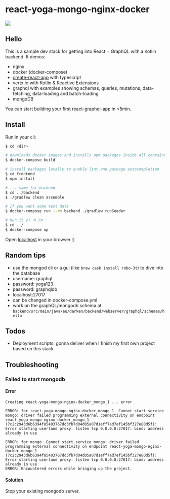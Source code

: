 # react-yoga-mongo-nginx-docker 

![](https://img.shields.io/badge/Approved-Value--Deal-brightgreen.svg)

## Hello

This is a sample dev stack for getting into React + GraphQL with a Kotlin backend. It demos:

* nginx
* docker (docker-compose)
* [create-react-app](https://github.com/facebook/create-react-app) with typescript
* vertx.io with Kotlin & Reactive Extensions
* graphql with examples showing schemas, queries, mutations, data-fetching, data-loading and batch-loading
* mongoDB

You can start building your first react-graphql-app in <5min.

## Install

Run in your cli:

```bash
$ cd <dir>

# downloads docker images and installs npm packages inside all containers
$ docker-compose build

# install packages locally to enable lint and package autocompletion
$ cd frontend
$ npm install

# ... same for backend
$ cd ../backend
$ ./gradlew clean assemble

# If you want some test data
$ docker-compose run --rm backend ./gradlew runSeeder

# Run it ᕕ( ᐛ )ᕗ
$ cd ../
$ docker-compose up
```

Open [localhost](http://localhost) in your browser :)

## Random tips

* use the mongod cli or a gui (like `brew cask install robo-3t`) to dive into the database
* username: graphql
* password: yoga123
* password: graphqldb
* localhost:27017
* can be changed in docker-compose.yml
* work on the graphQL/mongodb schema at `backend/src/main/java/eu/darken/backend/webserver/graphql/schemas/hello`

## Todos

* Deployment scripts: gonna deliver when I finish my first own project based on this stack

## Troubleshooting

### Failed to start mongodb

#### Error

```text
Creating react-yoga-mongo-nginx-docker_mongo_1 ... error

ERROR: for react-yoga-mongo-nginx-docker_mongo_1  Cannot start service mongo: driver failed programming external connectivity on endpoint react-yoga-mongo-nginx-docker_mongo_1 (7c2c2943d6b6394f85403767dd3fb7d04d05a07d1eff7ad7ef145bf327e80d5f): Error starting userland proxy: listen tcp 0.0.0.0:27017: bind: address already in use

ERROR: for mongo  Cannot start service mongo: driver failed programming external connectivity on endpoint react-yoga-mongo-nginx-docker_mongo_1 (7c2c2943d6b6394f85403767dd3fb7d04d05a07d1eff7ad7ef145bf327e80d5f): Error starting userland proxy: listen tcp 0.0.0.0:27017: bind: address already in use
ERROR: Encountered errors while bringing up the project.
```

#### Solution

Stop your existing mongodb server.
